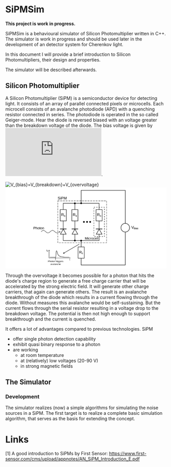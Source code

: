 # SiPMSim

**This project is work in progress.**

SiPMSim is a behavioural simulator of Silicon Photomultiplier written in C++.
The simulator is work in progress and should be used later in the development of an detector system for Cherenkov light.

In this document I will provide a brief introduction to Silicon Photomultipliers, their design and properties.

The simulator will be described afterwards. 

## Silicon Photomultiplier

A Silicon Photomultiplier (SiPM) is a semiconductor device for detecting light. It consists of an array of parallel connected pixels or microcells. Each microcell consists of an avalanche photodiode (APD) with a quenching resistor connected in series.
The photodiode is operated in the so called Geiger-mode. Hear the diode is reversed biased with an voltage greater than the breakdown voltage of the diode. The bias voltage is given by ![the breakdown voltage plus the overvoltage](http://www.sciweavers.org/tex2img.php?eq=V_%7Bbias%7D%3DV_%7Bbreakdown%7D%2BV_%7Bovervoltage%7D&bc=Transparent&fc=Black&im=png&fs=12&ff=modern&edit=0 "voltage plus overvoltage").

<img src="http://www.sciweavers.org/tex2img.php?eq=V_%7Bbias%7D%3DV_%7Bbreakdown%7D%2BV_%7Bovervoltage%7D&bc=Transparent&fc=Black&im=png&fs=12&ff=modern&edit=0" align="center" border="0" alt="V_{bias}=V_{breakdown}+V_{overvoltage}" width="212" height="18" />

<img src="./doc/SiPM-schematic.svg" align="center">


Through the overvoltage it becomes possible for a photon that hits the diode's charge region to generate a free charge carrier that will be accelerated by the strong electric field. It will generate other charge carriers, that again can generate others. The result is an avalanche breakthrough of the diode which results in a current flowing through the diode. Without measures this avalanche would be self-sustaining. But the current flows through the serial resistor resulting in a voltage drop to the breakdown voltage. The potential is then not high enough to support breakthrough and the current is quenched.

It offers a lot of advantages compared to previous technologies.
SiPM  
* offer single photon detection capability
* exhibit quasi binary response to a photon
* are working
  * at room temperature
  * at (relatively) low voltages (20-90 V)
  * in strong magnetic fields
  
  
## The Simulator

### Development

The simulator realizes (now) a simple algorithms for simulating the noise sources in a SiPM.
The first target is to realize a complete basic simulation algorithm, that serves as the basis for extending the concept.


# Links
[1] A good introduction to SiPMs by First Sensor: https://www.first-sensor.com/cms/upload/appnotes/AN_SiPM_Introduction_E.pdf


 
